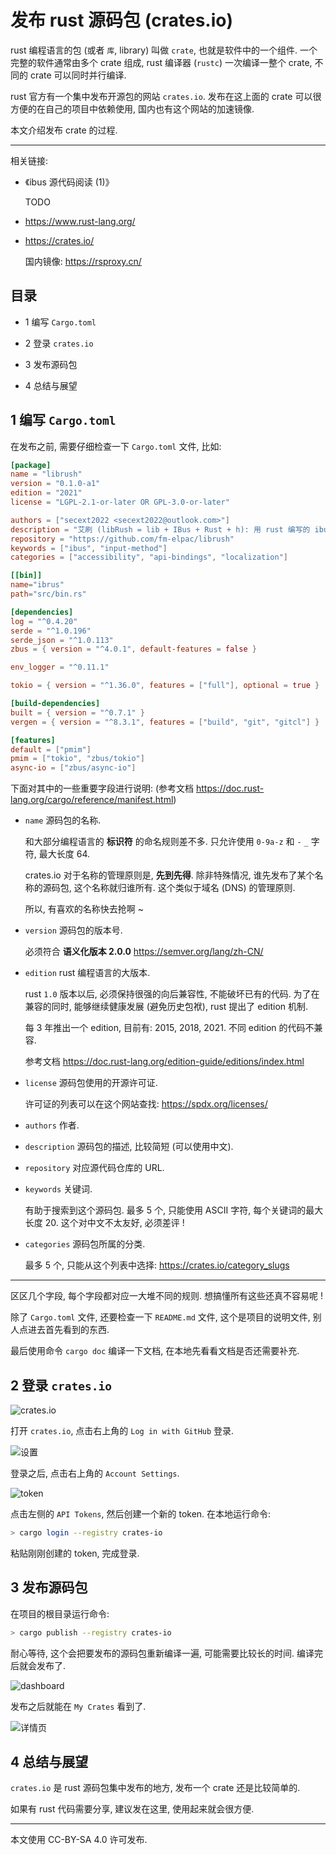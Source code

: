 # 发布 rust 源码包 (crates.io)

rust 编程语言的包 (或者 `库`, library) 叫做 `crate`,
也就是软件中的一个组件.
一个完整的软件通常由多个 crate 组成,
rust 编译器 (`rustc`) 一次编译一整个 crate,
不同的 crate 可以同时并行编译.

rust 官方有一个集中发布开源包的网站 `crates.io`.
发布在这上面的 crate 可以很方便的在自己的项目中依赖使用,
国内也有这个网站的加速镜像.

本文介绍发布 crate 的过程.

----

相关链接:

+ 《ibus 源代码阅读 (1)》

  TODO

+ <https://www.rust-lang.org/>

+ <https://crates.io/>

  国内镜像: <https://rsproxy.cn/>


## 目录

+ 1 编写 `Cargo.toml`

+ 2 登录 `crates.io`

+ 3 发布源码包

+ 4 总结与展望


## 1 编写 `Cargo.toml`

在发布之前, 需要仔细检查一下 `Cargo.toml` 文件, 比如:

```toml
[package]
name = "librush"
version = "0.1.0-a1"
edition = "2021"
license = "LGPL-2.1-or-later OR GPL-3.0-or-later"

authors = ["secext2022 <secext2022@outlook.com>"]
description = "艾刷 (libRush = lib + IBus + Rust + h): 用 rust 编写的 ibus 模块, 不用 GObject (ibus module written in pure rust, without GObject) (输入法, input method)"
repository = "https://github.com/fm-elpac/librush"
keywords = ["ibus", "input-method"]
categories = ["accessibility", "api-bindings", "localization"]

[[bin]]
name="ibrus"
path="src/bin.rs"

[dependencies]
log = "^0.4.20"
serde = "^1.0.196"
serde_json = "^1.0.113"
zbus = { version = "^4.0.1", default-features = false }

env_logger = "^0.11.1"

tokio = { version = "^1.36.0", features = ["full"], optional = true }

[build-dependencies]
built = { version = "^0.7.1" }
vergen = { version = "^8.3.1", features = ["build", "git", "gitcl"] }

[features]
default = ["pmim"]
pmim = ["tokio", "zbus/tokio"]
async-io = ["zbus/async-io"]
```

下面对其中的一些重要字段进行说明:
(参考文档 <https://doc.rust-lang.org/cargo/reference/manifest.html>)

+ `name` 源码包的名称.

  和大部分编程语言的 **标识符** 的命名规则差不多.
  只允许使用 `0-9a-z` 和 `-` `_` 字符, 最大长度 64.

  crates.io 对于名称的管理原则是, **先到先得**.
  除非特殊情况, 谁先发布了某个名称的源码包, 这个名称就归谁所有.
  这个类似于域名 (DNS) 的管理原则.

  所以, 有喜欢的名称快去抢啊 ~

+ `version` 源码包的版本号.

  必须符合 **语义化版本 2.0.0** <https://semver.org/lang/zh-CN/>

+ `edition` rust 编程语言的大版本.

  rust `1.0` 版本以后, 必须保持很强的向后兼容性, 不能破坏已有的代码.
  为了在兼容的同时, 能够继续健康发展 (避免历史包袱),
  rust 提出了 edition 机制.

  每 3 年推出一个 edition, 目前有: 2015, 2018, 2021.
  不同 edition 的代码不兼容.

  参考文档 <https://doc.rust-lang.org/edition-guide/editions/index.html>

+ `license` 源码包使用的开源许可证.

  许可证的列表可以在这个网站查找: <https://spdx.org/licenses/>

+ `authors` 作者.

+ `description` 源码包的描述, 比较简短 (可以使用中文).

+ `repository` 对应源代码仓库的 URL.

+ `keywords` 关键词.

  有助于搜索到这个源码包.
  最多 5 个, 只能使用 ASCII 字符, 每个关键词的最大长度 20.
  这个对中文不太友好, 必须差评 !

+ `categories` 源码包所属的分类.

  最多 5 个, 只能从这个列表中选择: <https://crates.io/category_slugs>

----

区区几个字段, 每个字段都对应一大堆不同的规则.
想搞懂所有这些还真不容易呢 !

除了 `Cargo.toml` 文件, 还要检查一下 `README.md` 文件,
这个是项目的说明文件, 别人点进去首先看到的东西.

最后使用命令 `cargo doc` 编译一下文档,
在本地先看看文档是否还需要补充.


## 2 登录 `crates.io`

![crates.io](../图/20240220-16/2-cratesio-1.jpg)

打开 `crates.io`, 点击右上角的 `Log in with GitHub` 登录.

![设置](../图/20240220-16/2-cratesio-2.jpg)

登录之后, 点击右上角的 `Account Settings`.

![token](../图/20240220-16/2-cratesio-3.jpg)

点击左侧的 `API Tokens`, 然后创建一个新的 token.
在本地运行命令:

```sh
> cargo login --registry crates-io
```

粘贴刚刚创建的 token, 完成登录.


## 3 发布源码包

在项目的根目录运行命令:

```sh
> cargo publish --registry crates-io
```

耐心等待, 这个会把要发布的源码包重新编译一遍,
可能需要比较长的时间.
编译完后就会发布了.

![dashboard](../图/20240220-16/3-cratesio-1.jpg)

发布之后就能在 `My Crates` 看到了.

![详情页](../图/20240220-16/3-cratesio-2.jpg)


## 4 总结与展望

`crates.io` 是 rust 源码包集中发布的地方,
发布一个 crate 还是比较简单的.

如果有 rust 代码需要分享, 建议发在这里, 使用起来就会很方便.

----

本文使用 CC-BY-SA 4.0 许可发布.
